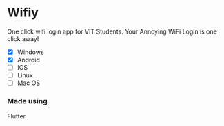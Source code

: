 # Wifiy

One click wifi login app for VIT Students. Your Annoying WiFi Login is one click away!

- [x] Windows
- [x] Android
- [ ] IOS
- [ ] Linux
- [ ] Mac OS
  
### Made using

Flutter
